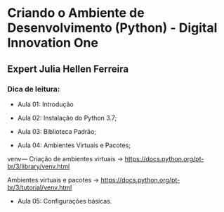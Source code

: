 # Criando o Ambiente de Desenvolvimento (Python) - Digital Innovation One

## Expert Julia Hellen Ferreira

### Dica de leitura:

- Aula 01: Introdução

- Aula 02: Instalação do Python 3.7;

- Aula 03: Biblioteca Padrão;

- Aula 04: Ambientes Virtuais e Pacotes;

venv— Criação de ambientes virtuais -> https://docs.python.org/pt-br/3/library/venv.html

Ambientes virtuais e pacotes -> https://docs.python.org/pt-br/3/tutorial/venv.html

- Aula 05: Configurações básicas.


